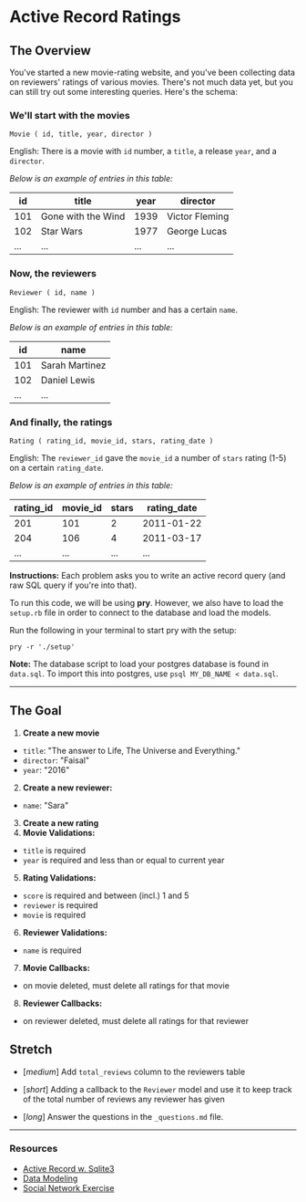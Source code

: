 
# Active Record Ratings

## The Overview

You've started a new movie-rating website, and you've been collecting data on reviewers' ratings of various movies. There's not much data yet, but you can still try out some interesting queries. Here's the schema:

### We'll start with the movies

```
Movie ( id, title, year, director )
```
English: There is a movie with `id` number, a `title`, a release `year`, and a `director`.

_Below is an example of entries in this table:_

| id | title | year  | director |
|----|-------|-------|----------|
| 101 | Gone with the Wind | 1939  | Victor Fleming |
| 102 | Star Wars | 1977  | George Lucas |
| ... | ... | ...  | ... |


### Now, the reviewers


```
Reviewer ( id, name )
```
English: The reviewer with `id` number and has a certain `name`.

_Below is an example of entries in this table:_

| id  | name            |
|-----|-----------------|
| 101 | Sarah Martinez  |
| 102 | Daniel Lewis    |
| ... | ...             |


### And finally, the ratings


```
Rating ( rating_id, movie_id, stars, rating_date )
```
English: The `reviewer_id` gave the `movie_id` a number of `stars` rating (1-5) on a certain `rating_date`.

_Below is an example of entries in this table:_

| rating_id | movie_id | stars | rating_date |
|-----------|----------|-------|-------------|
|   201     | 101      |  2    |  2011-01-22 |
|   204     | 106      |  4    |  2011-03-17 |
|   ...     | ...      |  ...  |  ...        |



**Instructions:** Each problem asks you to write an active record query (and raw SQL query if you're into that).

To run this code, we will be using **pry**. However, we also have to load the `setup.rb` file in order to connect to the database and load the models.

Run the following in your terminal to start pry with the setup:
```
pry -r './setup'
```


**Note:** The database script to load your postgres database is found in `data.sql`. To import this into postgres, use `psql MY_DB_NAME < data.sql`.

----


## The Goal


1. **Create a new movie**
  - `title`: "The answer to Life, The Universe and Everything."
  - `director`: "Faisal"
  - `year`: "2016"
2. **Create a new reviewer:**
  - `name`: "Sara"
3. **Create a new rating**
4. **Movie Validations:**
  - `title` is required
  - `year` is required and less than or equal to current year
5. **Rating Validations:**
  - `score` is required and between (incl.) 1 and 5
  - `reviewer` is required
  - `movie` is required
6. **Reviewer Validations:**
  - `name` is required
7. **Movie Callbacks:**
  - on movie deleted, must delete all ratings for that movie
8. **Reviewer Callbacks:**
  - on reviewer deleted, must delete all ratings for that reviewer


## Stretch


- [_medium_] Add `total_reviews` column to the reviewers table

- [_short_] Adding a callback to the `Reviewer` model and use it to keep track of the total number of reviews any reviewer has given

- [_long_] Answer the questions in the `_questions.md` file.

----


### Resources

- [Active Record w. Sqlite3](http://www.integralist.co.uk/posts/active-record.html)
- [Data Modeling](http://sql.learncodethehardway.org/book/ex15.html)
- [Social Network Exercise](https://lagunita.stanford.edu/courses/DB/SQL/SelfPaced/courseware/ch-sql/seq-exercise-sql_social_query_core/)
